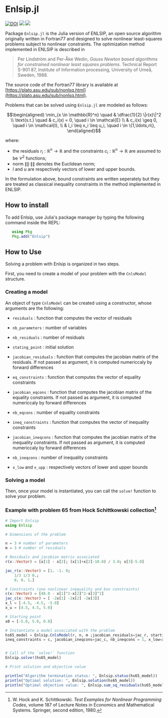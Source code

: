 # Enlsip.jl

[![DOI](https://zenodo.org/badge/670455788.svg)](https://zenodo.org/doi/10.5281/zenodo.11206279) [![](https://img.shields.io/badge/docs-stable-green.svg)](https://uncertainlab.github.io/Enlsip.jl/stable/) [![](https://img.shields.io/badge/docs-dev-blue.svg)](https://uncertainlab.github.io/Enlsip.jl/dev/)

Package `Enlsip.jl` is the Julia version of ENLSIP, an open source algorithm originally written in Fortran77 and designed to solve nonlinear least-squares problems subject to nonlinear constraints.
The optimization method implemented in ENLSIP is described in

> Per Lindström and Per-Åke Wedin, *Gauss Newton based algorithms for constrained nonlinear least squares problems*.
> Technical Report S-901 87, Institute of Information processing, University of Umeå, Sweden, 1988.

The source code of the Fortran77 library is available at [https://plato.asu.edu/sub/nonlsq.html](https://plato.asu.edu/sub/nonlsq.html).

Problems that can be solved using `Enlsip.jl` are modeled as follows:

```math
\begin{aligned}
\min_{x \in \mathbb{R}^n} \quad &  \dfrac{1}{2} \|r(x)\|^2 \\
\text{s.t.} \quad & c_i(x) = 0, \quad i \in \mathcal{E} \\
& c_i(x) \geq 0, \quad i \in \mathcal{I}, \\
& l_i \leq x_i \leq u_i, \quad i \in \{1,\ldots,n\}, 
\end{aligned}
```

where:

* the residuals $r_i:\mathbb{R}^n\rightarrow\mathbb{R}$ and the constraints $c_i:\mathbb{R}^n\rightarrow\mathbb{R}$ are assumed to be $\mathcal{C}^2$ functions;
* norm $\|\|\cdot\|\|$ denotes the Euclidean norm;
* $l$ and $u$ are respectively vectors of lower and upper bounds.

In the formulation above, bound constraints are written seperately but they are treated as classical inequality constraints in the method implemented in ENLSIP.

## How to install

To add Enlsip, use Julia's package manager by typing the following command inside the REPL:

```julia
   using Pkg
   Pkg.add("Enlsip")
```

## How to Use

Solving a problem with Enlsip is organized in two steps.

First, you need to create a model of your problem with the `CnlsModel` structure.

### Creating a model

An object of type `CnlsModel` can be created using a constructor, whose arguments are the following:

* `residuals` : function that computes the vector of residuals

* `nb_parameters` : number of variables

* `nb_residuals` : number of residuals

* `stating_point` : initial solution

* `jacobian_residuals` : function that computes the jacobian matrix of the residuals. If not passed as argument, it is computed numericcaly by forward differences

* `eq_constraints` : function that computes the vector of equality constraints

* `jacobian_eqcons` : function that computes the jacobian matrix of the equality constraints. If not passed as argument, it is computed numericcaly by forward differences

* `nb_eqcons` : number of equality constraints

* `ineq_constraints` : function that computes the vector of inequality constraints

* `jacobian_ineqcons` : function that computes the jacobian matrix of the inequality constraints. If not passed as argument, it is computed numericcaly by forward differences

* `nb_ineqcons` : number of inequality constraints

* `x_low` and `x_upp` : respectively vectors of lower and upper bounds

### Solving a model

Then, once your model is instantiated, you can call the `solve!` function to solve your problem.

### Example with problem 65 from Hock Schittkowski collection[^HS80]

```julia
# Import Enlsip
using Enlsip

# Dimensions of the problem

n = 3 # number of parameters
m = 3 # number of residuals

# Residuals and jacobian matrix associated
r(x::Vector) = [x[1] - x[2]; (x[1]+x[2]-10.0) / 3.0; x[3]-5.0]

jac_r(x::Vector) = [1. -1. 0;
    1/3 1/3 0.;
    0. 0. 1.]

# Constraints (one nonlinear inequality and box constraints)
c(x::Vector) = [48.0 - x[1]^2-x[2]^2-x[3]^2]
jac_c(x::Vector) = [ -2x[1] -2x[2] -2x[3]]
x_l = [-4.5, -4.5, -5.0]
x_u = [4.5, 4.5, 5.0] 

# Starting point 
x0 = [-5.0, 5.0, 0.0]

# Instantiate a model associated with the problem 
hs65_model = Enlsip.CnlsModel(r, n, m ;jacobian_residuals=jac_r, starting_point=x0,
ineq_constraints = c, jacobian_ineqcons=jac_c, nb_ineqcons = 1, x_low=x_l, x_upp=x_u)


# Call of the `solve!` function
Enlsip.solve!(hs65_model)

# Print solution and objective value

println("Algorithm termination status: ", Enlsip.status(hs65_model))
println("Optimal solution: ", Enlsip.solution(hs65_model))
println("Optimal objective value: ", Enlsip.sum_sq_residuals(hs65_model))
```

[^HS80]: W. Hock and K. Schittkowski. *Test Examples for Nonlinear Programming Codes*, volume 187 of Lecture Notes in Economics and Mathematical Systems. Springer, second edition, 1980.
